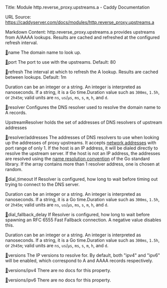Title: Module http.reverse_proxy.upstreams.a - Caddy Documentation

URL Source: https://caddyserver.com/docs/modules/http.reverse_proxy.upstreams.a

Markdown Content:
http.reverse_proxy.upstreams.a provides upstreams from A/AAAA lookups. Results are cached and refreshed at the configured refresh interval.

[🔗](https://caddyserver.com/docs/modules/http.reverse_proxy.upstreams.a#name)name
The domain name to look up.

[🔗](https://caddyserver.com/docs/modules/http.reverse_proxy.upstreams.a#port)port
The port to use with the upstreams. Default: 80

[🔗](https://caddyserver.com/docs/modules/http.reverse_proxy.upstreams.a#refresh)refresh
The interval at which to refresh the A lookup. Results are cached between lookups. Default: 1m

Duration can be an integer or a string. An integer is interpreted as nanoseconds. If a string, it is a Go time.Duration value such as `300ms`, `1.5h`, or `2h45m`; valid units are `ns`, `us`/`µs`, `ms`, `s`, `m`, `h`, and `d`.

[🔗](https://caddyserver.com/docs/modules/http.reverse_proxy.upstreams.a#resolver)resolver
Configures the DNS resolver used to resolve the domain name to A records.

UpstreamResolver holds the set of addresses of DNS resolvers of upstream addresses

[🔗](https://caddyserver.com/docs/modules/http.reverse_proxy.upstreams.a#resolver/addresses)resolver/addresses
The addresses of DNS resolvers to use when looking up the addresses of proxy upstreams. It accepts [network addresses](https://caddyserver.com/docs/conventions#network-addresses) with port range of only 1. If the host is an IP address, it will be dialed directly to resolve the upstream server. If the host is not an IP address, the addresses are resolved using the [name resolution convention](https://golang.org/pkg/net/#hdr-Name_Resolution) of the Go standard library. If the array contains more than 1 resolver address, one is chosen at random.

[🔗](https://caddyserver.com/docs/modules/http.reverse_proxy.upstreams.a#dial_timeout)dial_timeout
If Resolver is configured, how long to wait before timing out trying to connect to the DNS server.

Duration can be an integer or a string. An integer is interpreted as nanoseconds. If a string, it is a Go time.Duration value such as `300ms`, `1.5h`, or `2h45m`; valid units are `ns`, `us`/`µs`, `ms`, `s`, `m`, `h`, and `d`.

[🔗](https://caddyserver.com/docs/modules/http.reverse_proxy.upstreams.a#dial_fallback_delay)dial_fallback_delay
If Resolver is configured, how long to wait before spawning an RFC 6555 Fast Fallback connection. A negative value disables this.

Duration can be an integer or a string. An integer is interpreted as nanoseconds. If a string, it is a Go time.Duration value such as `300ms`, `1.5h`, or `2h45m`; valid units are `ns`, `us`/`µs`, `ms`, `s`, `m`, `h`, and `d`.

[🔗](https://caddyserver.com/docs/modules/http.reverse_proxy.upstreams.a#versions)versions
The IP versions to resolve for. By default, both "ipv4" and "ipv6" will be enabled, which correspond to A and AAAA records respectively.

[🔗](https://caddyserver.com/docs/modules/http.reverse_proxy.upstreams.a#versions/ipv4)versions/ipv4
There are no docs for this property.

[🔗](https://caddyserver.com/docs/modules/http.reverse_proxy.upstreams.a#versions/ipv6)versions/ipv6
There are no docs for this property.
